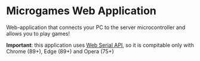# Microgames Web Application

Web-application that connects your PC to the server microcontroller and allows you to play games!

**Important**: this application uses [Web Serial API](https://developer.mozilla.org/en-US/docs/Web/API/Web_Serial_API), so it is compitable only with Chrome (89+), Edge (89+) and Opera (75+)
